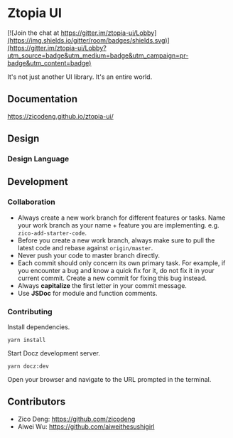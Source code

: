# Ztopia UI

[![Join the chat at https://gitter.im/ztopia-ui/Lobby](https://img.shields.io/gitter/room/badges/shields.svg)](https://gitter.im/ztopia-ui/Lobby?utm_source=badge&utm_medium=badge&utm_campaign=pr-badge&utm_content=badge)

It's not just another UI library. It's an entire world.

## Documentation

https://zicodeng.github.io/ztopia-ui/

## Design

### Design Language

## Development

### Collaboration

-   Always create a new work branch for different features or tasks.
    Name your work branch as your name + feature you are implementing. e.g. `zico-add-starter-code`.
-   Before you create a new work branch, always make sure to pull the latest code and rebase against `origin/master`.
-   Never push your code to master branch directly.
-   Each commit should only concern its own primary task. For example, if you encounter a bug and know a quick fix for it, do not fix it in your current commit. Create a new commit for fixing this bug instead.
-   Always **capitalize** the first letter in your commit message.
-   Use **JSDoc** for module and function comments.

### Contributing

Install dependencies.

    yarn install

Start Docz development server.

    yarn docz:dev

Open your browser and navigate to the URL prompted in the terminal.

## Contributors

-   Zico Deng: https://github.com/zicodeng
-   Aiwei Wu: https://github.com/aiweithesushigirl
